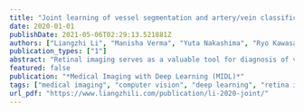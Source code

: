 ```yaml
---
title: "Joint learning of vessel segmentation and artery/vein classification with post-processing"
date: 2020-01-01
publishDate: 2021-05-06T02:29:13.521881Z
authors: ["Liangzhi Li", "Manisha Verma", "Yuta Nakashima", "Ryo Kawasaki", "Hajime Nagahara"]
publication_types: ["1"]
abstract: "Retinal imaging serves as a valuable tool for diagnosis of various diseases. However, reading retinal images is a difficult and time-consuming task even for experienced specialists. The fundamental step towards automated retinal image analysis is vessel segmentation and artery/vein classification, which provide various information on potential disorders. To improve the performance of the existing automated methods for retinal image analysis, we propose a two-step vessel classification. We adopt a UNet-based model, SeqNet, to accurately segment vessels from the background and make prediction on the vessel type. Our model does segmentation and classification sequentially, which alleviates the problem of label distribution bias and facilitates training. To further refine classification results, we post-process them considering the structural information among vessels to propagate highly confident prediction to surrounding vessels. Our experiments show that our method improves AUC to 0.98 for segmentation and the accuracy to 0.92 in classification over DRIVE dataset."
featured: false
publication: "*Medical Imaging with Deep Learning (MIDL)*"
tags: ["medical imaging", "computer vision", "deep learning", "retina images", "vessel classification", "vessel segmentation"]
url_pdf: "https://www.liangzhili.com/publication/li-2020-joint/"
---
```


